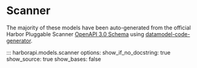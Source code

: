 # Scanner

The majority of these models have been auto-generated from the official Harbor Pluggable Scanner [OpenAPI 3.0 Schema](https://github.com/goharbor/pluggable-scanner-spec/blob/master/api/spec/scanner-adapter-openapi-v1.1.yaml) using [datamodel-code-generator](https://koxudaxi.github.io/datamodel-code-generator/).

::: harborapi.models.scanner
    options:
        show_if_no_docstring: true
        show_source: true
        show_bases: false
